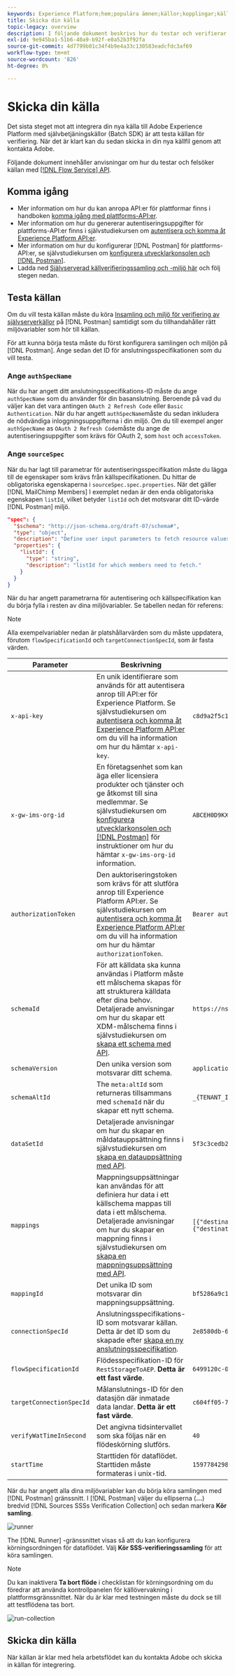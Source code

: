 ```yaml
---
keywords: Experience Platform;hem;populära ämnen;källor;kopplingar;källkopplingar;källor sdk;sdk;SDK
title: Skicka din källa
topic-legacy: overview
description: I följande dokument beskrivs hur du testar och verifierar en ny källa med hjälp av API:t för Flow Service och integrerar en ny källa med självbetjäningskällor (Batch SDK).
exl-id: 9e945ba1-51b6-40a9-b92f-e0a52b3f92fa
source-git-commit: 4d7799b01c34f4b9e4a33c130583eadcfdc3af69
workflow-type: tm+mt
source-wordcount: '826'
ht-degree: 0%

---
```


# Skicka din källa

Det sista steget mot att integrera din nya källa till Adobe Experience Platform med självbetjäningskällor (Batch SDK) är att testa källan för verifiering. När det är klart kan du sedan skicka in din nya källfil genom att kontakta Adobe.

Följande dokument innehåller anvisningar om hur du testar och felsöker källan med [[!DNL Flow Service] API](https://www.adobe.io/experience-platform-apis/references/flow-service/).

## Komma igång

* Mer information om hur du kan anropa API:er för plattformar finns i handboken [komma igång med plattforms-API:er](../../../landing/api-guide.md).
* Mer information om hur du genererar autentiseringsuppgifter för plattforms-API:er finns i självstudiekursen om [autentisera och komma åt Experience Platform API:er](../../../landing/api-authentication.md).
* Mer information om hur du konfigurerar [!DNL Postman] för plattforms-API:er, se självstudiekursen om [konfigurera utvecklarkonsolen och [!DNL Postman]](../../../landing/postman.md).
* Ladda ned [Självserverad källverifieringssamling och -miljö här](../assets/sdk-verification.zip) och följ stegen nedan.

## Testa källan

Om du vill testa källan måste du köra [Insamling och miljö för verifiering av självserverkällor](../assets/sdk-verification.zip) på [!DNL Postman] samtidigt som du tillhandahåller rätt miljövariabler som hör till källan.

För att kunna börja testa måste du först konfigurera samlingen och miljön på [!DNL Postman]. Ange sedan det ID för anslutningsspecifikationen som du vill testa.

### Ange `authSpecName`

När du har angett ditt anslutningsspecifikations-ID måste du ange `authSpecName` som du använder för din basanslutning. Beroende på vad du väljer kan det vara antingen `OAuth 2 Refresh Code` eller  `Basic Authentication`. När du har angett `authSpecName`måste du sedan inkludera de nödvändiga inloggningsuppgifterna i din miljö. Om du till exempel anger `authSpecName` as `OAuth 2 Refresh Code`måste du ange de autentiseringsuppgifter som krävs för OAuth 2, som `host` och `accessToken`.

### Ange `sourceSpec`

När du har lagt till parametrar för autentiseringsspecifikation måste du lägga till de egenskaper som krävs från källspecifikationen. Du hittar de obligatoriska egenskaperna i `sourceSpec.spec.properties`. När det gäller [!DNL MailChimp Members] I exemplet nedan är den enda obligatoriska egenskapen `listId`, vilket betyder `listId` och det motsvarar ditt ID-värde [!DNL Postman] miljö.

```json
"spec": {
  "$schema": "http://json-schema.org/draft-07/schema#",
  "type": "object",
  "description": "Define user input parameters to fetch resource values.",
  "properties": {
    "listId": {
      "type": "string",
      "description": "listId for which members need to fetch."
    }
  }
}
```

När du har angett parametrarna för autentisering och källspecifikation kan du börja fylla i resten av dina miljövariabler. Se tabellen nedan för referens:

>[!NOTE]
>
>Alla exempelvariabler nedan är platshållarvärden som du måste uppdatera, förutom `flowSpecificationId` och `targetConnectionSpecId`, som är fasta värden.

| Parameter | Beskrivning | Exempel |
| --- | --- | --- |
| `x-api-key` | En unik identifierare som används för att autentisera anrop till API:er för Experience Platform. Se självstudiekursen om [autentisera och komma åt Experience Platform API:er](../../../landing/api-authentication.md) om du vill ha information om hur du hämtar `x-api-key`. | `c8d9a2f5c1e03789bd22e8efdd1bdc1b` |
| `x-gw-ims-org-id` | En företagsenhet som kan äga eller licensiera produkter och tjänster och ge åtkomst till sina medlemmar. Se självstudiekursen om [konfigurera utvecklarkonsolen och [!DNL Postman]](../../../landing/postman.md) för instruktioner om hur du hämtar `x-gw-ims-org-id` information. | `ABCEH0D9KX6A7WA7ATQE0TE@adobeOrg` |
| `authorizationToken` | Den auktoriseringstoken som krävs för att slutföra anrop till Experience Platform API:er. Se självstudiekursen om [autentisera och komma åt Experience Platform API:er](../../../landing/api-authentication.md) om du vill ha information om hur du hämtar `authorizationToken`. | `Bearer authorizationToken` |
| `schemaId` | För att källdata ska kunna användas i Platform måste ett målschema skapas för att strukturera källdata efter dina behov. Detaljerade anvisningar om hur du skapar ett XDM-målschema finns i självstudiekursen om [skapa ett schema med API](../../../xdm/api/schemas.md). | `https://ns.adobe.com/{TENANT_ID}.schemas.0ef4ce0d390f0809fad490802f53d30b` |
| `schemaVersion` | Den unika version som motsvarar ditt schema. | `application/vnd.adobe.xed-full-notext+json; version=1` |
| `schemaAltId` | The `meta:altId` som returneras tillsammans med  `schemaId` när du skapar ett nytt schema. | `_{TENANT_ID}.schemas.0ef4ce0d390f0809fad490802f53d30b` |
| `dataSetId` | Detaljerade anvisningar om hur du skapar en måldatauppsättning finns i självstudiekursen om [skapa en datauppsättning med API](../../../catalog/api/create-dataset.md). | `5f3c3cedb2805c194ff0b69a` |
| `mappings` | Mappningsuppsättningar kan användas för att definiera hur data i ett källschema mappas till data i ett målschema. Detaljerade anvisningar om hur du skapar en mappning finns i självstudiekursen om [skapa en mappningsuppsättning med API](../../../data-prep/api/mapping-set.md). | `[{"destinationXdmPath":"person.name.firstName","sourceAttribute":"email.email_id","identity":false,"version":0},{"destinationXdmPath":"person.name.lastName","sourceAttribute":"email.activity.action","identity":false,"version":0}]` |
| `mappingId` | Det unika ID som motsvarar din mappningsuppsättning. | `bf5286a9c1ad4266baca76ba3adc9366` |
| `connectionSpecId` | Anslutningsspecifikations-ID som motsvarar källan. Detta är det ID som du skapade efter [skapa en ny anslutningsspecifikation](./create.md). | `2e8580db-6489-4726-96de-e33f5f60295f` |
| `flowSpecificationId` | Flödesspecifikation-ID för `RestStorageToAEP`. **Detta är ett fast värde**. | `6499120c-0b15-42dc-936e-847ea3c24d72` |
| `targetConnectionSpecId` | Målanslutnings-ID för den datasjön där inmatade data landar. **Detta är ett fast värde**. | `c604ff05-7f1a-43c0-8e18-33bf874cb11c` |
| `verifyWatTimeInSecond` | Det angivna tidsintervallet som ska följas när en flödeskörning slutförs. | `40` |
| `startTime` | Starttiden för dataflödet. Starttiden måste formateras i unix-tid. | `1597784298` |

När du har angett alla dina miljövariabler kan du börja köra samlingen med [!DNL Postman] gränssnitt. I [!DNL Postman] väljer du ellipserna (**...**) bredvid [!DNL Sources SSSs Verification Collection] och sedan markera **Kör samling**.

![runner](../assets/runner.png)

The [!DNL Runner] -gränssnittet visas så att du kan konfigurera körningsordningen för dataflödet. Välj **Kör SSS-verifieringssamling** för att köra samlingen.

>[!NOTE]
>
>Du kan inaktivera **Ta bort flöde** i checklistan för körningsordning om du föredrar att använda kontrollpanelen för källövervakning i plattformsgränssnittet. När du är klar med testningen måste du dock se till att testflödena tas bort.

![run-collection](../assets/run-collection.png)

## Skicka din källa

När källan är klar med hela arbetsflödet kan du kontakta Adobe och skicka in källan för integrering.
